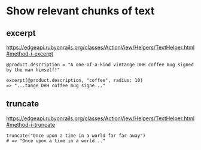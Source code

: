 # Show relevant chunks of text

## excerpt

https://edgeapi.rubyonrails.org/classes/ActionView/Helpers/TextHelper.html#method-i-excerpt

```
@product.description = "A one-of-a-kind vintange DHH coffee mug signed by the man himself!"

excerpt(@product.description, "coffee", radius: 10)
=> "...tange DHH coffee mug signe..."
```


## truncate

https://edgeapi.rubyonrails.org/classes/ActionView/Helpers/TextHelper.html#method-i-truncate

```
truncate("Once upon a time in a world far far away")
# => "Once upon a time in a world..."

```
